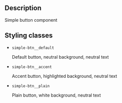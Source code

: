 ## Description

Simple button component

## Styling classes

- ```simple-btn__default``` 

  Default button, neutral background, neutral text

- ```simple-btn__accent```

  Accent button, highlighted background, neutral text

- ```simple-btn__plain```

  Plain button, white background, neutral text
